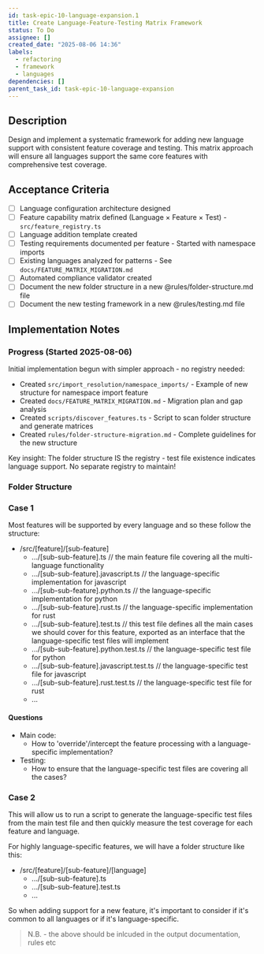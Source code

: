 ```yaml
---
id: task-epic-10-language-expansion.1
title: Create Language-Feature-Testing Matrix Framework
status: To Do
assignee: []
created_date: "2025-08-06 14:36"
labels:
  - refactoring
  - framework
  - languages
dependencies: []
parent_task_id: task-epic-10-language-expansion
---
```


## Description

Design and implement a systematic framework for adding new language support with consistent feature coverage and testing. This matrix approach will ensure all languages support the same core features with comprehensive test coverage.

## Acceptance Criteria

- [ ] Language configuration architecture designed
- [ ] Feature capability matrix defined (Language × Feature × Test) - `src/feature_registry.ts`
- [ ] Language addition template created
- [ ] Testing requirements documented per feature - Started with namespace imports
- [ ] Existing languages analyzed for patterns - See `docs/FEATURE_MATRIX_MIGRATION.md`
- [ ] Automated compliance validator created
- [ ] Document the new folder structure in a new @rules/folder-structure.md file
- [ ] Document the new testing framework in a new @rules/testing.md file

## Implementation Notes

### Progress (Started 2025-08-06)

Initial implementation begun with simpler approach - no registry needed:

- Created `src/import_resolution/namespace_imports/` - Example of new structure for namespace import feature
- Created `docs/FEATURE_MATRIX_MIGRATION.md` - Migration plan and gap analysis
- Created `scripts/discover_features.ts` - Script to scan folder structure and generate matrices
- Created `rules/folder-structure-migration.md` - Complete guidelines for the new structure

Key insight: The folder structure IS the registry - test file existence indicates language support. No separate registry to maintain!

### Folder Structure

### Case 1

Most features will be supported by every language and so these follow the structure:

- /src/[feature]/[sub-feature]
  - .../[sub-sub-feature].ts // the main feature file covering all the multi-language functionality
  - .../[sub-sub-feature].javascript.ts // the language-specific implementation for javascript
  - .../[sub-sub-feature].python.ts // the language-specific implementation for python
  - .../[sub-sub-feature].rust.ts // the language-specific implementation for rust
  - .../[sub-sub-feature].test.ts // this test file defines all the main cases we should cover for this feature, exported as an interface that the language-specific test files will implement
  - .../[sub-sub-feature].python.test.ts // the language-specific test file for python
  - .../[sub-sub-feature].javascript.test.ts // the language-specific test file for javascript
  - .../[sub-sub-feature].rust.test.ts // the language-specific test file for rust
  - ...

#### Questions

- Main code:
  - How to 'override'/intercept the feature processing with a language-specific implementation?
- Testing:
  - How to ensure that the language-specific test files are covering all the cases?

### Case 2

This will allow us to run a script to generate the language-specific test files from the main test file and then quickly measure the test coverage for each feature and language.

For highly language-specific features, we will have a folder structure like this:

- /src/[feature]/[sub-feature]/[language]
  - .../[sub-sub-feature].ts
  - .../[sub-sub-feature].test.ts
  - ...

So when adding support for a new feature, it's important to consider if it's common to all languages or if it's language-specific.

> N.B. - the above should be inlcuded in the output documentation, rules etc
